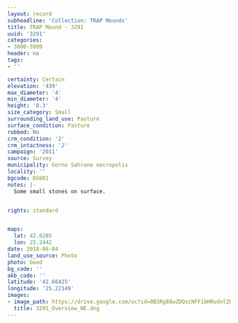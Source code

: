 ```yaml
---
layout: record
subheadline: 'Collection: TRAP Mounds'
title: TRAP Mound - 3291
uuid: '3291'
categories:
- 3000-3999
header: no
tags:
- ''

certainty: Certain
elevation: '439'
max_diameter: '4'
min_diameter: '4'
height: '0.3'
size_category: Small
surrounding_land_use: Pasture
surface_condition: Pasture
robbed: No
crm_condition: '2'
crm_intactness: '2'
campaign: '2011'
source: Survey
municipality: Gorno Sahrane necropolis
locality: ''
bgcode: DS001
notes: |-
  Some small stones on surface.


rights: standard


maps:
  lat: 42.6285
  lon: 25.2442
date: 2018-06-04
land_use_source: Photo
photo: Good
bg_code: ''
akb_code: ''
latitude: '42.66425'
longitude: '25.22149'
images:
- image_path: https://drive.google.com/uc?id=0B3Rg88wZDQscNFFibHRudnlZUEE
  title: 3291_Overview_NE.dng
---
```

